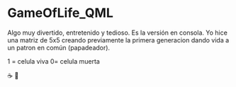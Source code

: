 # GameOfLife_QML

Algo muy divertido, entretenido y tedioso. 
Es la versión en consola.
Yo hice una matriz de 5x5 creando previamente la primera generacion dando vida a un patron en común (papadeador).

1 = celula viva
0= celula muerta

:coffee:
:space_invader:
